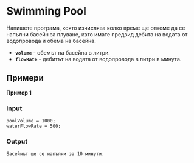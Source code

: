 # Swimming Pool

Напишете програма, която изчислява колко време ще отнеме да се напълни басейн за плуване, като имате предвид дебита на водата от водопровода и обема на басейна.

* **`volume`** - обемът на басейна в литри.
* **`flowRate`** - дебитът на водата от водопровода в литри в минута.

## Примери

**Пример 1**

### Input

    poolVolume = 1000;
    waterFlowRate = 500;

### Output

    Басейнът ще се напълни за 10 минути.
